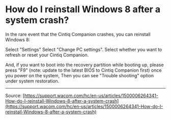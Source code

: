 # How do I reinstall Windows 8 after a system crash?

In the rare event that the Cintiq Companion crashes, you can reinstall Windows 8:

Select "Settings"
Select "Change PC settings".
Select whether you want to refresh or reset your Cintiq Companion.



And, if you want to boot into the recovery partition while booting up, please press "F9" (note: update to the latest BIOS to Cintiq Companion first) once you power on the system, Then you can see "Trouble shooting" option under system restoration.

---
Source: [https://support.wacom.com/hc/en-us/articles/1500006264341-How-do-I-reinstall-Windows-8-after-a-system-crash](https://support.wacom.com/hc/en-us/articles/1500006264341-How-do-I-reinstall-Windows-8-after-a-system-crash)
